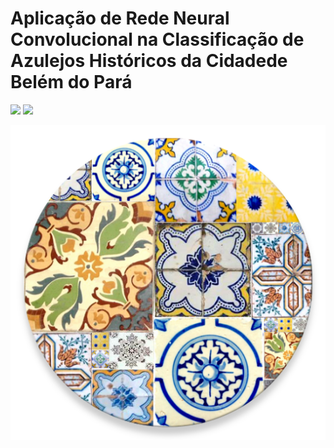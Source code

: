 # Aplicação de Rede Neural Convolucional na Classificação de Azulejos Históricos da Cidadede Belém do Pará
[<img src="https://img.shields.io/badge/author-tiagodavi70-blue?style=flat-square"/>](https://github.com/tiagodavi70) [<img src="https://img.shields.io/badge/author-rlrocha-orange?style=flat-square"/>](https://github.com/rlrocha)

<p align="center">
    <img src="images/azulejarlogo.png">
</p>